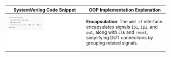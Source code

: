 | **SystemVerilog Code Snippet** | **OOP Implementation Explanation** |
|-------------------------------|-------------------------------------|
| ![SystemVerilog Snippet](code.png) | **Encapsulation**: The `add_if` interface encapsulates signals `ip1`, `ip2`, and `out`, along with `clk` and `reset`, simplifying DUT connections by grouping related signals. |
